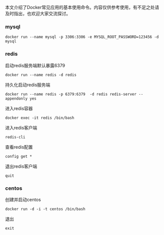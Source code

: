 本文介绍了Docker常见应用的基本使用命令。内容仅供参考使用，有不足之处请及时指出，也欢迎大家交流探讨。

### mysql

```
docker run --name mysql -p 3306:3306 -e MYSQL_ROOT_PASSWORD=123456 -d mysql
```

### redis

启动redis服务端默认暴露6379

```
docker run --name redis -d redis
```

持久化启动redis服务端

```
docker run --name redis -p 6379:6379  -d redis redis-server --appendonly yes
```

进入redis容器

```
docker exec -it redis /bin/bash
```

进入redis客户端

```
redis-cli 
```

查看redis配置

```
config get *
```

退出redis客户端

```
quit
```

### centos

创建并启动centos

```
docker run -d -i -t centos /bin/bash
```

退出

```
exit
```